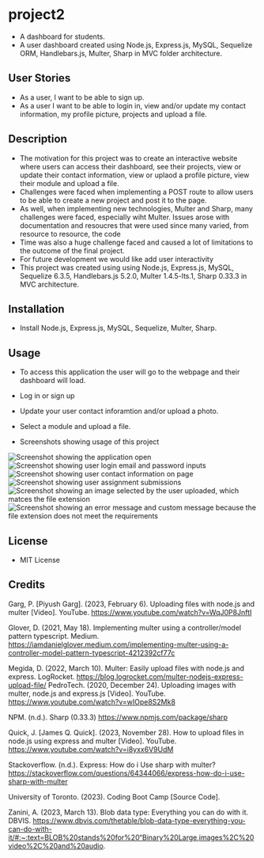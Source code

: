 # project2

- A dashboard for students.
- A user dashboard created using Node.js, Express.js, MySQL, Sequelize ORM, Handlebars.js, Multer, Sharp in MVC folder architecture.

## User Stories

- As a user, I want to be able to sign up.
- As a user I want to be able to login in, view and/or update my contact information, my profile picture, projects and upload a file. 


## Description

- The motivation for this project was to create an interactive website where users can access their dashboard, see their projects, view or update their contact information, view or uplaod a profile picture, view their module and upload a file. 
- Challenges were faced when implementing a POST route to allow users to be able to create a new project and post it to the page. 
- As well, when implementing new technologies, Multer and Sharp, many challenges were faced, especially wiht Multer. Issues arose with documentation and resoucres that were used since many varied, from resource to resource, the code
- Time was also a huge challenge faced and caused a lot of limitations to the outcome of the final project. 
- For future development we would like add user interactivity 
- This project was created using using Node.js, Express.js, MySQL, Sequelize 6.3.5, Handlebars.js 5.2.0, Multer 1.4.5-lts.1, Sharp 0.33.3 in MVC architecture.

## Installation

- Install Node.js, Express.js, MySQL, Sequelize, Multer, Sharp.

## Usage

- To access this application the user will go to the webpage and their dashboard will load. 
- Log in or sign up
- Update your user contact inforamtion and/or upload a photo.
- Select a module and upload a file. 

- Screenshots showing usage of this project 

![Screenshot showing the application open](.Main/images/screenshot1.png)
![Screenshot showing user login email and password inputs](./Main/images/screenshot2.png)
![Screenshot showing user contact information on page](./Main/images/screenshot3.png)
![Screenshot showing user assignment submissions](./Main/images/screenshot4.png)
![Screenshot showing an image selected by the user uploaded, which matces the file extension](./Main/images/screenshot5.png)
![Screenshot showing an error message and custom message because the file extension does not meet the requirements](./Main/images/screenshot6.png)

## License 

- MIT License

## Credits

Garg, P. [Piyush Garg]. (2023, February 6). Uploading files with node.js and multer [Video]. YouTube. https://www.youtube.com/watch?v=WqJ0P8JnftI

Glover, D. (2021, May 18). Implementing multer using a controller/model pattern typescript. Medium. https://iamdanielglover.medium.com/implementing-multer-using-a-controller-model-pattern-typescript-4212392cf77c

Megida, D. (2022, March 10). Multer: Easily upload files with node.js and express. LogRocket. https://blog.logrocket.com/multer-nodejs-express-upload-file/
PedroTech. (2020, December 24). Uploading images with multer, node.js and express.js [Video]. YouTube. https://www.youtube.com/watch?v=wIOpe8S2Mk8

NPM. (n.d.). Sharp (0.33.3) https://www.npmjs.com/package/sharp

Quick, J. [James Q. Quick]. (2023, November 28). How to upload files in node.js using express and multer [Video]. YouTube. https://www.youtube.com/watch?v=i8yxx6V9UdM

Stackoverflow. (n.d.). Express: How do i Use sharp with multer? https://stackoverflow.com/questions/64344066/express-how-do-i-use-sharp-with-multer

University of Toronto. (2023). Coding Boot Camp [Source Code].

Zanini, A. (2023, March 13). Blob data type: Everything you can do with it. DBVIS. https://www.dbvis.com/thetable/blob-data-type-everything-you-can-do-with-it/#:~:text=BLOB%20stands%20for%20“Binary%20Large,images%2C%20video%2C%20and%20audio.